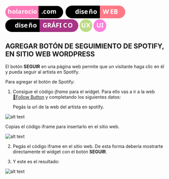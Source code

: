 [![mi-web](https://github.com/rociopenciaroli/elementos/blob/master/svg-2.svg)](http://holarocio.com)
[![diseño-web](https://github.com/rociopenciaroli/elementos/blob/master/web-design.svg)](http://holarocio.com)
[![diseño-grafico](https://github.com/rociopenciaroli/elementos/blob/master/graphic-design.svg)](http://holarocio.com)
[![ux](https://github.com/rociopenciaroli/elementos/blob/master/ux.svg)](http://holarocio.com)
[![ui](https://github.com/rociopenciaroli/elementos/blob/master/ui.svg)](http://holarocio.com)

## AGREGAR BOTÓN DE SEGUIMIENTO DE SPOTIFY, EN SITIO WEB WORDPRESS 

El botón __SEGUIR__ en una página web permite que un visitante haga clic en él y pueda seguir al artista en Spotify.

Para agregar el botón de Spotify:

1) Consigue el código _iframe_ para el widget. Para ello vas a ir a la web [:link:Follow Button](https://developer.spotify.com/documentation/widgets/generate/follow-button/)
y completando los siguientes datos:

   Pegás la url de la web del artista en spotify.

![alt text](https://github.com/rociopenciaroli/Follow-Button-Spotify-Wordpress/blob/master/Screen%20Shot%202019-09-27%20at%2022.51.39.png)

   Copias el código iframe para insertarlo en el sitio web.

![alt text](https://github.com/rociopenciaroli/Follow-Button-Spotify-Wordpress/blob/master/Screen%20Shot%202019-09-27%20at%2022.51.48.png)

2) Pegás el código iframe en el sitio web. De esta forma debería mostrarte directamente el widget con el botón __SEGUIR__.

3) Y este es el resultado:

![alt text](https://github.com/rociopenciaroli/Follow-Button-Spotify-Wordpress/blob/master/Screen%20Shot%202019-09-27%20at%2022.58.01.png)


